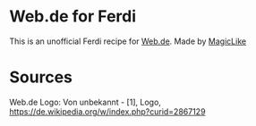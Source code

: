 # Web.de for Ferdi

This is an unofficial Ferdi recipe for [Web.de](https://web.de).
Made by [MagicLike](https://magiclike.github.io/)

# Sources

Web.de Logo: Von unbekannt - [1], Logo, https://de.wikipedia.org/w/index.php?curid=2867129
